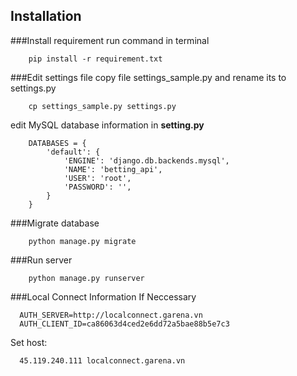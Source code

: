 ## Installation

###Install requirement
run command in terminal
```language
	pip install -r requirement.txt
```

###Edit settings file
copy file settings_sample.py and rename its to settings.py
```commandline
	cp settings_sample.py settings.py
```
edit MySQL database information in **setting.py**
```language
	DATABASES = {
	    'default': {
	        'ENGINE': 'django.db.backends.mysql',
	        'NAME': 'betting_api',
	        'USER': 'root',
	        'PASSWORD': '',        
	    }
	}
```

###Migrate database
```language
	python manage.py migrate
```

###Run server
```language
	python manage.py runserver
```

###Local Connect Information If Neccessary
````language
  AUTH_SERVER=http://localconnect.garena.vn
  AUTH_CLIENT_ID=ca86063d4ced2e6dd72a5bae88b5e7c3
````
Set host:
````language
  45.119.240.111 localconnect.garena.vn
````
